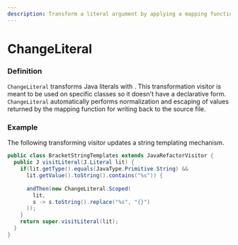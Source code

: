 ```yaml
---
description: Transform a literal argument by applying a mapping function.
---
```


# ChangeLiteral



### Definition

`ChangeLiteral` transforms Java literals with . This transformation visitor is meant to be used on specific classes so it doesn't have a declarative form. `ChangeLiteral` automatically performs normalization and escaping of values returned by the mapping function for writing back to the source file.

### Example

The following transforming visitor updates a string templating mechanism.

```java
public class BracketStringTemplates extends JavaRefactorVisitor {
  public J visitLiteral(J.Literal lit) {
    if(lit.getType().equals(JavaType.Primitive.String) &&
      lit.getValue().toString().contains("%s")) {
      
      andThen(new ChangeLiteral.Scoped(
        lit, 
        s -> s.toString().replace("%s", "{}")
      )); 
    }
    return super.visitLiteral(lit);
  }
}
```

